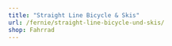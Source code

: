 ```yaml
---
title: "Straight Line Bicycle & Skis"
url: /fernie/straight-line-bicycle-und-skis/
shop: Fahrrad
---
```

